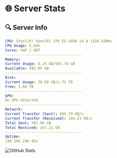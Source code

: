 # 🌐 Server Stats
## 🔍 Server Info
```yaml
CPU: Intel(R) Xeon(R) CPU E5-2699 v4 @ 1326.42MHz
CPU Usage: 5.60%
Cores: 44P | 88T
-----------------------------------
Memory:
Current Usage: 8.24 GB/503.74 GB
Available: 492.05 GB
-----------------------------------
Disk:
Current Usage: 28.59 GB/1.71 TB
Free: 1.60 TB
-----------------------------------
GPU:
No GPU detected
-----------------------------------
Network:
Current Transfer (Sent): 685.79 KB/s
Current Transfer (Received): 144.23 KB/s
Total Sent: 787.98 GB
Total Received: 167.21 GB
-----------------------------------
Uptime:
14d 20h 29m 43s
```
![GitHub Stats](https://img.shields.io/badge/Updated-2025-05-04_13:38:31-blue)